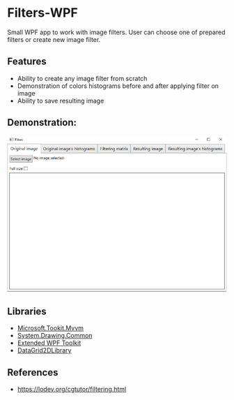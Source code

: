 # Filters-WPF
Small WPF app to work with image filters.
User can choose one of prepared filters or create new image filter.
## Features
* Ability to create any image filter from scratch
* Demonstration of colors histograms before and after applying filter on image
* Ability to save resulting image
## Demonstration:
![demo](demo.gif)
## Libraries
* [Microsoft.Tookit.Mvvm](https://github.com/CommunityToolkit/WindowsCommunityToolkit)
* [System.Drawing.Common](https://www.nuget.org/packages/System.Drawing.Common/)
* [Extended WPF Toolkit](https://github.com/xceedsoftware/wpftoolkit)
* [DataGrid2DLibrary](http://www.mediafire.com/file/tm1arm230rr1tgi/DataGrid2DTest.zip/file)
## References
* https://lodev.org/cgtutor/filtering.html
